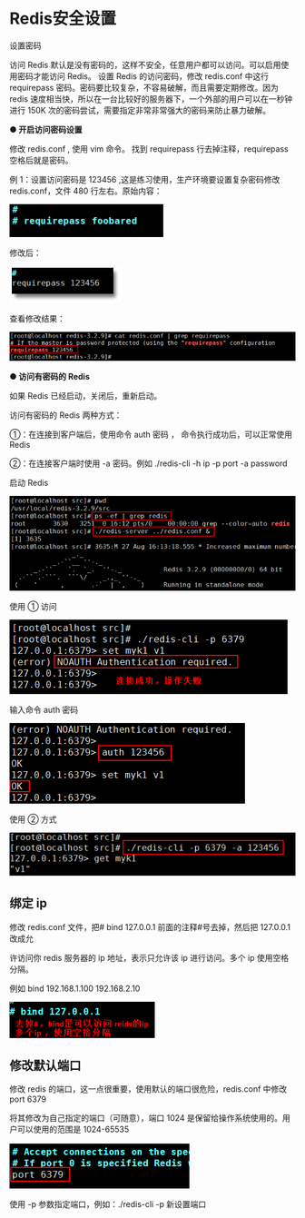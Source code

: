 # Redis安全设置

设置密码

访问 Redis 默认是没有密码的，这样不安全，任意用户都可以访问。可以启用使用密码才能访问 Redis。 设置 Redis 的访问密码，修改 redis.conf 中这行 requirepass 密码。密码要比较复杂，不容易破解，而且需要定期修改。因为 redis 速度相当快，所以在一台比较好的服务器下，一个外部的用户可以在一秒钟进行 150K 次的密码尝试，需要指定非常非常强大的密码来防止暴力破解。

**● 开启访问密码设置**

修改 redis.conf , 使用 vim 命令。 找到 requirepass 行去掉注释，requirepass 空格后就是密码。

例 1：设置访问密码是 123456 ,这是练习使用，生产环境要设置复杂密码修改 redis.conf，文件 480 行左右。原始内容：

![img](4.5安全设置.assets/1560744990@2e03a1ad26d901c79a640460285e6b14.png)

修改后：

![img](4.5安全设置.assets/1560745115@d1146c95810513baf83e3a51e1d12f43.png)

查看修改结果：

![img](4.5安全设置.assets/1560745033@5befd53c25b096e21e3c22ef2512dcc7.png)

**● 访问有密码的 Redis**

如果 Redis 已经启动，关闭后，重新启动。

访问有密码的 Redis 两种方式：

①：在连接到客户端后，使用命令 auth 密码 ， 命令执行成功后，可以正常使用 Redis

②：在连接客户端时使用 -a 密码。例如 ./redis-cli -h ip -p port -a password

启动 Redis

![img](4.5安全设置.assets/1560745170@e381c88350802c21fba0ca94f7d0ee32.png)

使用 ① 访问

![img](4.5安全设置.assets/1560745196@735c5f2039fb7ad16d7c57d98f66148e.png)

输入命令 auth 密码

![img](4.5安全设置.assets/1560745224@15a2a5cc88564c99379b580d29f461bd.png)

使用 ② 方式

![img](4.5安全设置.assets/1560745250@90519ba9a0f8e93904c7a8d3fa74d73e.png)

## 绑定 ip

修改 redis.conf 文件，把# bind 127.0.0.1 前面的注释#号去掉，然后把 127.0.0.1 改成允

许访问你 redis 服务器的 ip 地址，表示只允许该 ip 进行访问。多个 ip 使用空格分隔。

例如 bind 192.168.1.100 192.168.2.10

![img](4.5安全设置.assets/1560745303@223363ea837d06e424b412933d5cfc59.png)

## 修改默认端口

修改 redis 的端口，这一点很重要，使用默认的端口很危险，redis.conf 中修改 port 6379

将其修改为自己指定的端口（可随意），端口 1024 是保留给操作系统使用的。用户可以使用的范围是 1024-65535

![img](4.5安全设置.assets/1560745340@b60da7ec67ab30d7a3c916fa4548ffa6.png)

使用 -p 参数指定端口，例如：./redis-cli -p 新设置端口